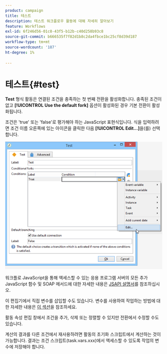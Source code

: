 ```yaml
---
product: campaign
title: 테스트
description: 테스트 워크플로우 활동에 대해 자세히 알아보기
feature: Workflows
exl-id: 6f246d56-01c8-43f5-b12b-c40d258b93c8
source-git-commit: b666535f7f82d1b8c2da4fbce1bc25cf8d39d187
workflow-type: tm+mt
source-wordcount: '187'
ht-degree: 1%

---
```


# 테스트{#test}



**Test** 형식 활동은 연결된 조건을 충족하는 첫 번째 전환을 활성화합니다. 충족된 조건이 없고 **[!UICONTROL Use the default fork]** 옵션이 활성화된 경우 기본 전환이 활성화됩니다.

조건은 &#39;true&#39; 또는 &#39;false&#39;로 평가해야 하는 JavaScript 표현식입니다. 식을 입력하려면 조건 이름 오른쪽에 있는 아이콘을 클릭한 다음 **[!UICONTROL Edit...]**&#x200B;을(를) 선택합니다.

![](assets/edit_test.png)

워크플로 JavaScript을 통해 액세스할 수 있는 응용 프로그램 서버의 모든 추가 JavaScript 함수 및 SOAP 메서드에 대한 자세한 내용은 [JSAPI 설명서](https://experienceleague.adobe.com/developer/campaign-api/api/index.html?lang=ko)를 참조하십시오.

이 편집기에서 직접 변수를 삽입할 수도 있습니다. 변수를 사용하여 작업하는 방법에 대한 자세한 내용은 [이 섹션](javascript-scripts-and-templates.md#variables)을 참조하세요.

활동 속성 편집 창에서 조건을 추가, 삭제 또는 정렬할 수 있지만 전환에서 수정할 수도 있습니다.

계산의 결과를 다른 조건에서 재사용하려면 활동의 초기화 스크립트에서 계산하는 것이 가능합니다. 결과는 조건 스크립트(task.vars.xxx)에서 액세스할 수 있도록 작업의 변수에 저장해야 합니다.
